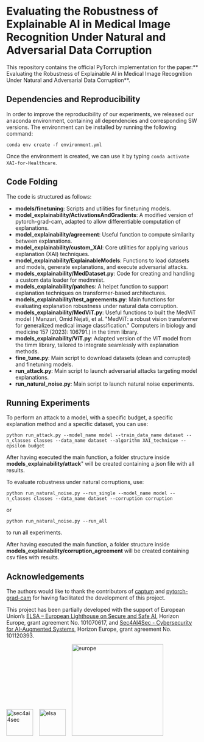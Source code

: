 # Evaluating the Robustness of Explainable AI in Medical Image Recognition Under Natural and Adversarial Data Corruption

This repository contains the official PyTorch implementation for the paper:** Evaluating the Robustness of Explainable AI in Medical Image Recognition Under Natural and Adversarial Data Corruption**. 


## Dependencies and Reproducibility

In order to improve the reproducibility of our experiments, we released our anaconda environment, containing all dependencies and corresponding SW versions. 
The environment can be installed by running the following command: 

```shell
conda env create -f environment.yml
```
Once the environment is created, we can use it by typing `conda activate XAI-for-Healthcare`.

## Code Folding

The code is structured as follows: 


- **models/finetuning**: Scripts and utilities for finetuning models.
- **model_explainability/ActivationsAndGradients**: A modified version of pytorch-grad-cam, adapted to allow differentiable computation of explanations.
- **model_explainability/agreement**: Useful function to compute similarity between explanations.
- **model_explainability/custom_XAI**: Core utilities for applying various explanation (XAI) techniques.
- **model_explainability/ExplainableModels**: Functions to load datasets and models, generate explanations, and execute adversarial attacks.
- **models_explainability/MedDataset.py**: Code for creating and handling a custom data loader for medmnist.
- **models_explainability/patches**: A helpet function to support explanation techniques on transformer-based architectures.
- **models_explainability/test_agreements.py**: Main functions for evaluating explanation robustness under natural data corruption.
- **models_explainability/MedViT.py**: Useful functions to built the MedViT model ( Manzari, Omid Nejati, et al. "MedViT: a robust vision transformer for generalized medical image classification." Computers in biology and medicine 157 (2023): 106791.) in the timm library. 
- **models_explainability/ViT.py**: Adapted version of the ViT model from the timm library, tailored to integrate seamlessly with explanation methods.
- **fine_tune.py**: Main script to download datasets (clean and corrupted) and finetuning models.
- **run_attack.py**: Main script to launch adversarial attacks targeting model explanations.
- **run_natural_noise.py**: Main script to launch natural noise experiments.


## Running Experiments 
To perform an attack to a model, with a specific budget, a specific explanation method and a specific dataset, you can use:

```shell
python run_attack.py --model_name model --train_data_name dataset --n_classes classes --data_name dataset --algorithm XAI_technique --epsilon budget
```
After having executed the main function, a folder structure inside **models_explainability/attack**" will be created containing
a json file with all results.

To evaluate robustness under natural corruptions, use:

```shell
python run_natural_noise.py --run_single --model_name model --n_classes classes --data_name dataset --corruption corruption
```

or

```shell
python run_natural_noise.py --run_all
```

to run all experiments.

After having executed the main function, a folder structure inside **models_explainability/corruption_agreement** will be created containing csv files with results.


## Acknowledgements
The authors would like to thank the contributors of [captum](https://github.com/pytorch/captum) and [pytorch-grad-cam](https://github.com/jacobgil/pytorch-grad-cam) for having facilitated the development of this project.

This project has been partially developed with the support of European Union’s [ELSA – European Lighthouse on Secure and Safe AI](https://elsa-ai.eu), Horizon Europe, grant agreement No. 101070617, and [Sec4AI4Sec - Cybersecurity for AI-Augmented Systems](https://www.sec4ai4sec-project.eu), Horizon Europe, grant agreement No. 101120393.

<img src="git_images/sec4AI4sec.png" alt="sec4ai4sec" style="width:70px;"/> &nbsp;&nbsp; 
<img src="git_images/elsa.png" alt="elsa" style="width:70px;"/> &nbsp;&nbsp; 
<img src="git_images/FundedbyEU.png" alt="europe" style="width:240px;" />

